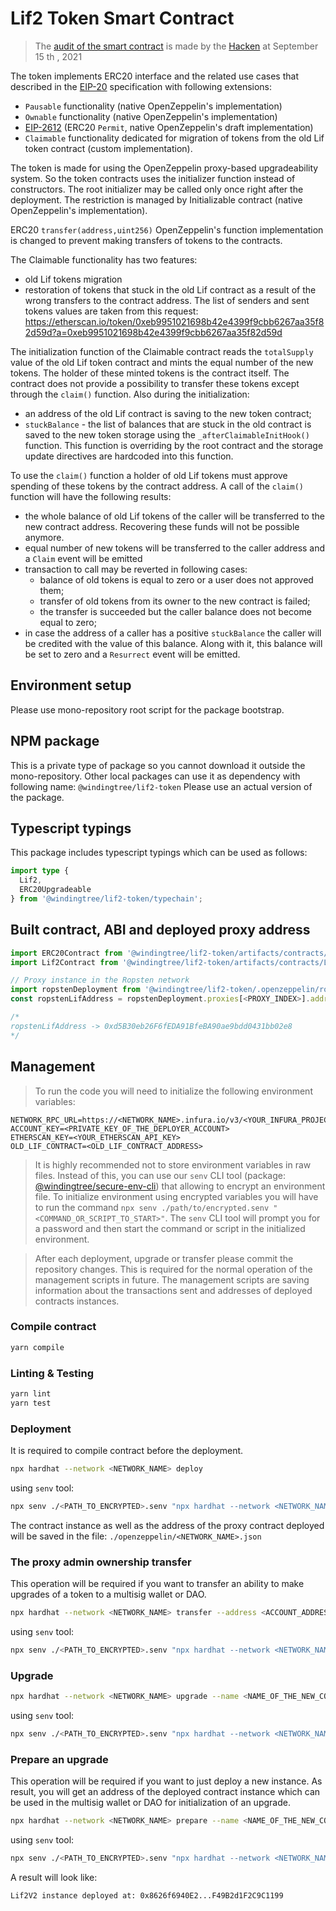 # Lif2 Token Smart Contract
> The [audit of the smart contract](./[WindingTree_15092021]SCAudit_Report_2.pdf) is made by the [Hacken](https://hacken.io) at September 15 th , 2021

The token implements ERC20 interface and the related use cases that described in the [EIP-20](https://eips.ethereum.org/EIPS/eip-20) specification with following extensions:
- `Pausable` functionality (native OpenZeppelin's implementation)
- `Ownable` functionality (native OpenZeppelin's implementation)
- [EIP-2612](https://eips.ethereum.org/EIPS/eip-2612[EIP-2612])  (ERC20 `Permit`, native OpenZeppelin's draft implementation)
- `Claimable` functionality dedicated for migration of tokens from the old Lif token contract (custom implementation).

The token is made for using the OpenZeppelin proxy-based upgradeability system.
So the token contracts uses the initializer function instead of constructors.
The root initializer may be called only once right after the deployment. The restriction is managed by Initializable contract (native OpenZeppelin's implementation).

ERC20 `transfer(address,uint256)` OpenZeppelin's function implementation is changed to prevent making transfers of tokens to the contracts.

The Claimable functionality has two features:
- old Lif tokens migration
- restoration of tokens that stuck in the old Lif contract as a result of the wrong transfers to the contract address. The list of senders and sent tokens values are taken from this request: https://etherscan.io/token/0xeb9951021698b42e4399f9cbb6267aa35f82d59d?a=0xeb9951021698b42e4399f9cbb6267aa35f82d59d

The initialization function of the Claimable contract reads the `totalSupply` value of the old Lif token contract and mints the equal number of the new tokens.
The holder of these minted tokens is the contract itself.
The contract does not provide a possibility to transfer these tokens except through the `claim()` function. Also during the initialization:
- an address of the old Lif contract is saving to the new token contract;
- `stuckBalance` - the list of balances that are stuck in the old contract is saved to the new token storage using the `_afterClaimableInitHook()` function. This function is overriding by the root contract and the storage update directives are hardcoded into this function.

To use the `claim()` function a holder of old Lif tokens must approve spending of these tokens by the contract address. A call of the `claim()` function will have the following results:
- the whole balance of old Lif tokens of the caller will be transferred to the new contract address. Recovering these funds will not be possible anymore.
- equal number of new tokens will be transferred to the caller address and a `Claim` event will be emitted
- transaction to call may be reverted in following cases:
  - balance of old tokens is equal to zero or a user does not approved them;
  - transfer of old tokens from its owner to the new contract is failed;
  - the transfer is succeeded but the caller balance does not become equal to zero;
- in case the address of a caller has a positive `stuckBalance` the caller will be credited with the value of this balance. Along with it, this balance will be set to zero and a `Resurrect` event will be emitted.
## Environment setup

Please use mono-repository root script for the package bootstrap.

## NPM package

This is a private type of package so you cannot download it outside the mono-repository.
Other local packages can use it as dependency with following name: `@windingtree/lif2-token`
Please use an actual version of the package.

## Typescript typings

This package includes typescript typings which can be used as follows:

```typescript
import type {
  Lif2,
  ERC20Upgradeable
} from '@windingtree/lif2-token/typechain';
```

## Built contract, ABI and deployed proxy address

```typescript
import ERC20Contract from '@windingtree/lif2-token/artifacts/contracts/OldLifTest.sol/OldLifTest.json';
import Lif2Contract from '@windingtree/lif2-token/artifacts/contracts/Lif2.sol/Lif2.json';

// Proxy instance in the Ropsten network
import ropstenDeployment from '@windingtree/lif2-token/.openzeppelin/ropsten.json';
const ropstenLifAddress = ropstenDeployment.proxies[<PROXY_INDEX>].address;

/*
ropstenLifAddress -> 0xd5B30eb26F6fEDA91BfeBA90ae9bdd0431bb02e8
*/
```

## Management

> To run the code you will need to initialize the following environment variables:

```
NETWORK_RPC_URL=https://<NETWORK_NAME>.infura.io/v3/<YOUR_INFURA_PROJECT_ID>
ACCOUNT_KEY=<PRIVATE_KEY_OF_THE_DEPLOYER_ACCOUNT>
ETHERSCAN_KEY=<YOUR_ETHERSCAN_API_KEY>
OLD_LIF_CONTRACT=<OLD_LIF_CONTRACT_ADDRESS>
```

> It is highly recommended not to store environment variables in raw files. Instead of this, you can use our `senv` CLI tool (package: [@windingtree/secure-env-cli](https://github.com/windingtree/secure-env-cli)) that allowing to encrypt an environment file. To initialize environment using encrypted variables you will have to run the command `npx senv ./path/to/encrypted.senv "<COMMAND_OR_SCRIPT_TO_START>"`. The `senv` CLI tool will prompt you for a password and then start the command or script in the initialized environment.

> After each deployment, upgrade or transfer please commit the repository changes. This is required for the normal operation of the management scripts in future. The management scripts are saving information about the transactions sent and addresses of deployed contracts instances.

### Compile contract

```bash
yarn compile
```

### Linting & Testing

```bash
yarn lint
yarn test
```

### Deployment

It is required to compile contract before the deployment.

```bash
npx hardhat --network <NETWORK_NAME> deploy
```

using `senv` tool:

```bash
npx senv ./<PATH_TO_ENCRYPTED>.senv "npx hardhat --network <NETWORK_NAME> deploy"
```

The contract instance as well as the address of the proxy contract deployed will be saved in the file:
`./openzeppelin/<NETWORK_NAME>.json`

### The proxy admin ownership transfer

This operation will be required if you want to transfer an ability to make upgrades of a token to a multisig wallet or DAO.

```bash
npx hardhat --network <NETWORK_NAME> transfer --address <ACCOUNT_ADDRESS>
```

using `senv` tool:

```bash
npx senv ./<PATH_TO_ENCRYPTED>.senv "npx hardhat --network <NETWORK_NAME> transfer --address <ACCOUNT_ADDRESS>"
```

### Upgrade

```bash
npx hardhat --network <NETWORK_NAME> upgrade --name <NAME_OF_THE_NEW_CONTRACT> --proxy <PROXY_ADDRESS_TO_UPGRADE>
```

using `senv` tool:

```bash
npx senv ./<PATH_TO_ENCRYPTED>.senv "npx hardhat --network <NETWORK_NAME> upgrade --name <NAME_OF_THE_NEW_CONTRACT> --proxy <PROXY_ADDRESS_TO_UPGRADE>"
```

### Prepare an upgrade

This operation will be required if you want to just deploy a new instance. As result, you will get an address of the deployed contract instance which can be used in the multisig wallet or DAO for initialization of an upgrade.

```bash
npx hardhat --network <NETWORK_NAME> prepare --name <NAME_OF_THE_NEW_CONTRACT> --proxy <PROXY_ADDRESS_TO_UPGRADE>
```

using `senv` tool:

```bash
npx senv ./<PATH_TO_ENCRYPTED>.senv "npx hardhat --network <NETWORK_NAME> prepare --name <NAME_OF_THE_NEW_CONTRACT> --proxy <PROXY_ADDRESS_TO_UPGRADE>"
```

A result will look like:

```text
Lif2V2 instance deployed at: 0x8626f6940E2...F49B2d1F2C9C1199
```

